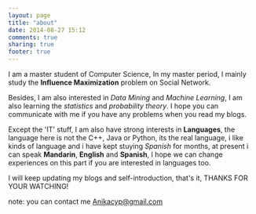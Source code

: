 ```yaml
---
layout: page
title: "about"
date: 2014-08-27 15:12
comments: true
sharing: true
footer: true
---
```

I am a master student of Computer Science, In my master period, I mainly study the **Influence Maximization** problem on Social Network. 

Besides, I am also interested in *Data Mining* and *Machine Learning*, I am also learning the *statistics* and *probability theory*.  I hope you can communicate with me if you have any problems when you read my blogs.

Except the 'IT' stuff, I am also have strong interests in **Languages**, the language here is not the C++, Java or Python, its the real language, i like kinds of language and i have kept stuying *Spanish*  for months, at present i can speak **Mandarin**, **English** and **Spanish**, I hope we can change experiences on this part if you are interested in languages too.

I will keep updating my blogs and self-introduction, that's it, THANKS FOR YOUR WATCHING! 

note: you can contact me <Anikacyp@gmail.com>
